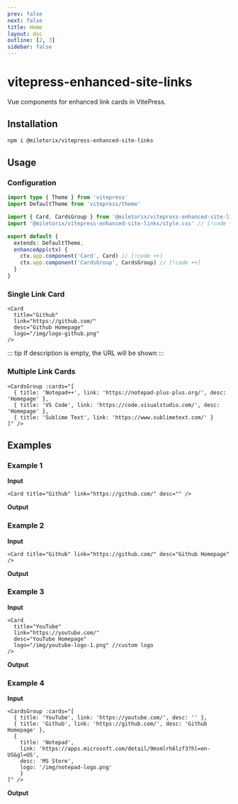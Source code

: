 ```yaml
---
prev: false
next: false
title: Home
layout: doc
outline: [2, 3]
sidebar: false
---
```


# vitepress-enhanced-site-links

Vue components for enhanced link cards in VitePress.

## Installation

```sh [npm]
npm i @miletorix/vitepress-enhanced-site-links
```

## Usage

### Configuration

```typescript  [docs/.vitepress/theme/index.ts]
import type { Theme } from 'vitepress'
import DefaultTheme from 'vitepress/theme'

import { Card, CardsGroup } from '@miletorix/vitepress-enhanced-site-links' // [!code ++]
import '@miletorix/vitepress-enhanced-site-links/style.css' // [!code ++]

export default {
  extends: DefaultTheme,
  enhanceApp(ctx) {
    ctx.app.component('Card', Card) // [!code ++]
    ctx.app.component('CardsGroup', CardsGroup) // [!code ++]
  }
}
```

### Single Link Card
```vue
<Card
  title="Github"
  link="https://github.com/" 
  desc="Github Homepage"
  logo="/img/logo-github.png"
/>
```
::: tip
If description is empty, the URL will be shown
:::

### Multiple Link Cards
```vue
<CardsGroup :cards="[
  { title: 'Notepad++', link: 'https://notepad-plus-plus.org/', desc: 'Homepage' },
  { title: 'VS Code', link: 'https://code.visualstudio.com/', desc: 'Homepage' },
  { title: 'Sublime Text', link: 'https://www.sublimetext.com/' }
]" />
```

## Examples

### Example 1

**Input**
```vue
<Card title="Github" link="https://github.com/" desc="" />
```

**Output**
<Card title="Github" link="https://github.com/" desc="" />

### Example 2

**Input**
```vue
<Card title="Github" link="https://github.com/" desc="Github Homepage" />
```

**Output**
<Card title="Github" link="https://github.com/" desc="Github Homepage" />

### Example 3

**Input**
```vue
<Card
  title="YouTube"
  link="https://youtube.com/" 
  desc="YouTube Homepage"
  logo="/img/youtube-logo-1.png" //custom logo
/>
```

**Output**
<Card
  title="YouTube"
  link="https://youtube.com/" 
  desc="YouTube Homepage"
  logo="/img/youtube-logo-1.png"
/>

### Example 4

**Input**

```vue
<CardsGroup :cards="[
  { title: 'YouTube', link: 'https://youtube.com/', desc: '' },
  { title: 'Github', link: 'https://github.com/', desc: 'Github Homepage' },
  { 
    title: 'Notepad', 
    link: 'https://apps.microsoft.com/detail/9msmlrh6lzf3?hl=en-US&gl=US', 
    desc: 'MS Store',
    logo: '/img/notepad-logo.png' 
    }
]" />  
```

**Output**

<CardsGroup :cards="[
  { title: 'YouTube', link: 'https://youtube.com/', desc: '' },
  { title: 'Github', link: 'https://github.com/', desc: 'Github Homepage' },
  { 
    title: 'Notepad', 
    link: 'https://apps.microsoft.com/detail/9msmlrh6lzf3?hl=en-US&gl=US', 
    desc: 'MS Store',
    logo: '/img/notepad-logo.png' 
    }
]" /> 